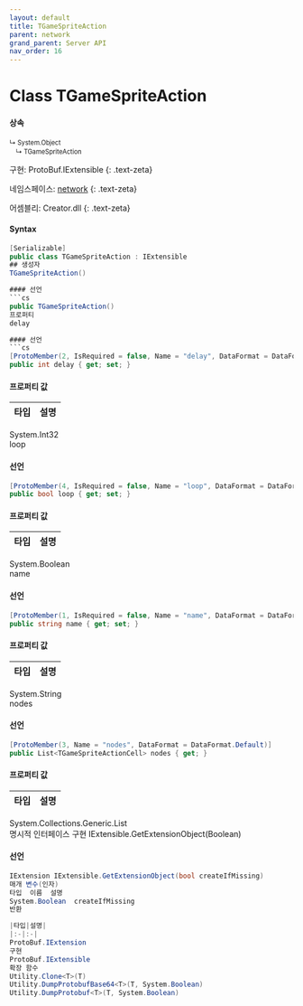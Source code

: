 ```yaml
---
layout: default
title: TGameSpriteAction
parent: network
grand_parent: Server API
nav_order: 16
---
```


# Class TGameSpriteAction

#### 상속
<div class="code-example" markdown="1" style = "font-size:0.8em;">
↳ System.Object<br/>
　↳ TGameSpriteAction
</div>

구현: ProtoBuf.IExtensible
{: .text-zeta}

네임스페이스: [network](../)
{: .text-zeta}

어셈블리: Creator.dll
{: .text-zeta}

#### Syntax
```cs
[Serializable]
public class TGameSpriteAction : IExtensible
## 생성자
TGameSpriteAction()

#### 선언
```cs
public TGameSpriteAction()
프로퍼티
delay

#### 선언
```cs
[ProtoMember(2, IsRequired = false, Name = "delay", DataFormat = DataFormat.TwosComplement)]
public int delay { get; set; }
```
#### 프로퍼티 값

|타입|설명|
|:-|:-|
System.Int32	
loop

#### 선언
```cs
[ProtoMember(4, IsRequired = false, Name = "loop", DataFormat = DataFormat.Default)]
public bool loop { get; set; }
```
#### 프로퍼티 값

|타입|설명|
|:-|:-|
System.Boolean	
name

#### 선언
```cs
[ProtoMember(1, IsRequired = false, Name = "name", DataFormat = DataFormat.Default)]
public string name { get; set; }
```
#### 프로퍼티 값

|타입|설명|
|:-|:-|
System.String	
nodes

#### 선언
```cs
[ProtoMember(3, Name = "nodes", DataFormat = DataFormat.Default)]
public List<TGameSpriteActionCell> nodes { get; }
```
#### 프로퍼티 값

|타입|설명|
|:-|:-|
System.Collections.Generic.List<TGameSpriteActionCell>	
명시적 인터페이스 구현
IExtensible.GetExtensionObject(Boolean)

#### 선언
```cs
IExtension IExtensible.GetExtensionObject(bool createIfMissing)
매개 변수(인자)
타입	이름	설명
System.Boolean	createIfMissing	
반환

|타입|설명|
|:-|:-|
ProtoBuf.IExtension	
구현
ProtoBuf.IExtensible
확장 함수
Utility.Clone<T>(T)
Utility.DumpProtobufBase64<T>(T, System.Boolean)
Utility.DumpProtobuf<T>(T, System.Boolean)